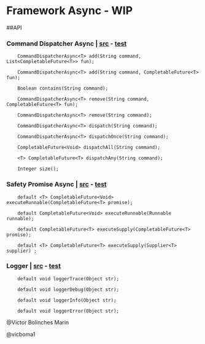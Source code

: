 # Framework Async - WIP

##API

### Command Dispatcher Async | [src](https://github.com/CoEValencia/fwk/blob/master/src/main/java/body/core/commandDispatcher/CommandDispatcherAsyncImpl.kt) - [test](https://github.com/CoEValencia/fwk/blob/master/src/test/java/body/core/commandDispatcher/CommandDispatcherAsyncImplTest.java)
```
    CommandDispatcherAsync<T> add(String command, List<CompletableFuture<T>> fun);

    CommandDispatcherAsync<T> add(String command, CompletableFuture<T> fun);

    Boolean contains(String command);

    CommandDispatcherAsync<T> remove(String command, CompletableFuture<T> fun);

    CommandDispatcherAsync<T> remove(String command);

    CommandDispatcherAsync<T> dispatch(String command);

    CommandDispatcherAsync<T> dispatchOnce(String command);

    CompletableFuture<Void> dispatchAll(String command);

    <T> CompletableFuture<T> dispatchAny(String command);

    Integer size();
```

### Safety Promise Async | [src](https://github.com/CoEValencia/fwk/blob/master/src/main/java/body/core/safetyPromise/SafetyPromiseAsync.java) - [test](https://github.com/CoEValencia/fwk/blob/master/src/test/java/body/core/safetyPromise/SafetyPromiseAsyncTest.java)
```
    default <T> CompletableFuture<Void> executeRunnable(CompletableFuture<T> promise);

    default CompletableFuture<Void> executeRunnable(Runnable runnable);

    default CompletableFuture<T> executeSupply(CompletableFuture<T> promise);

    default <T> CompletableFuture<T> executeSupply(Supplier<T> supplier) ;
```

### Logger | [src](https://github.com/CoEValencia/fwk/blob/master/src/main/java/body/core/logger/Loggerable.java) - [test](https://github.com/CoEValencia/fwk/blob/master/src/test/java/body/core/logger/LoggerableTest.java)
```
    default void loggerTrace(Object str);

    default void loggerDebug(Object str);

    default void loggerInfo(Object str);

    default void loggerError(Object str);
```


@Victor Bolinches Marin

@vicboma1

